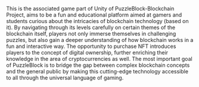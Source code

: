 This is the associated game part of Unity of PuzzleBlock-Blockchain Project, aims to be a fun and educational platform aimed at gamers and students curious about the intricacies of blockchain technology (based on it). By navigating through its levels carefully on certain themes of the blockchain itself, players not only immerse themselves in challenging puzzles, but also gain a deeper understanding of how blockchain works in a fun and interactive way.
The opportunity to purchase NFT introduces players to the concept of digital ownership, further enriching their knowledge in the area of cryptocurrencies as well. 
The most important goal of PuzzleBlock is to bridge the gap between complex blockchain concepts and the general public by making this cutting-edge technology accessible to all through the universal language of gaming. 
